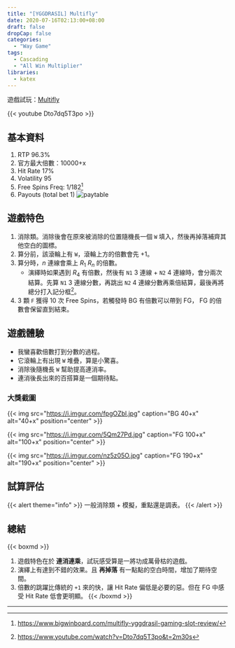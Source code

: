 ```yaml
---
title: "[YGGDRASIL] Multifly"
date: 2020-07-16T02:13:00+08:00
draft: false
dropCap: false
categories:
  - "Way Game"
tags:
  - Cascading
  - "All Win Multiplier"
libraries:
  - katex
---
```


遊戲試玩：[Multifly](https://www.yggdrasilgaming.com/games/multifly/)

{{< youtube Dto7dq5T3po >}}

<!--more-->

## 基本資料

1. RTP 96.3%
2. 官方最大倍數：10000+x
3. Hit Rate 17%
4. Volatility 95
5. Free Spins Freq: 1/182[^1]
6. Payouts (total bet 1)
   ![paytable](https://i.imgur.com/PlVFKEL.png)

## 遊戲特色

1. 消除類。消除後會在原來被消除的位置隨機長一個 `W` 填入，然後再掉落補齊其他空白的圖標。
2. 算分前，該滾輪上有 `W`，滾輪上方的倍數會先 +1。
3. 算分時，$n$ 連線會乘上 $R_1 ~ R_n$ 的倍數。
   - 演繹時如果遇到 $R_4$ 有倍數，然後有 `N1` 3 連線 + `N2` 4 連線時，會分兩次結算。先算 `N1` 3 連線分數，再跳出 `N2` 4 連線分數再乘倍結算，最後再將總分打入記分框[^2]。
4. 3 顆 `F` 獲得 10 次 Free Spins，若觸發時 BG 有倍數可以帶到 FG， FG 的倍數會保留直到結束。

## 遊戲體驗

- 我蠻喜歡倍數打到分數的過程。
- 它滾輪上有出現 `W` 堆疊，算是小驚喜。
- 消除後隨機長 `W` 幫助提高連消率。
- 連消後長出來的百搭算是一個期待點。

### 大獎截圖

{{< img src="https://i.imgur.com/fpgOZbl.jpg" caption="BG 40+x" alt="40+x"  position="center" >}}

{{< img src="https://i.imgur.com/5Qm27Pd.jpg" caption="FG 100+x" alt="100+x"  position="center" >}}

{{< img src="https://i.imgur.com/nz5z05O.jpg" caption="FG 190+x" alt="190+x"  position="center" >}}

## 試算評估

{{< alert theme="info" >}}
一般消除類 + 模擬，重點還是調表。
{{< /alert >}}

## 總結

{{< boxmd >}}

1. 遊戲特色在於 **連消連乘**，試玩感受算是一將功成萬骨枯的遊戲。
2. 演繹上有達到不錯的效果。且 **再掉落** 有一點點的空白時間，增加了期待空間。
3. 倍數的跳躍比傳統的 `+1` 來的快，讓 Hit Rate 偏低是必要的惡。但在 FG 中感受 Hit Rate 低會更明顯。
   {{< /boxmd >}}

---

[^1]: https://www.bigwinboard.com/multifly-yggdrasil-gaming-slot-review/
[^2]: https://www.youtube.com/watch?v=Dto7dq5T3po&t=2m30s
